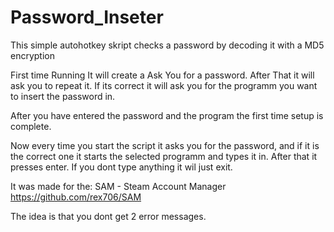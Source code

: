# Password_Inseter
This simple autohotkey skript checks a password by decoding it with a MD5 encryption

First time Running It will create a Ask You for a password.
After That it will ask you to repeat it.
If its correct it will ask you for the programm you want to insert the password in.

After you have entered the password and the program the first time setup is complete.


Now every time you start the script it asks you for the password,
and if it is the correct one it starts the selected programm and types it in.
After that it presses enter.
If you dont type anything it wil just exit.

It was made for the:
SAM - Steam Account Manager
https://github.com/rex706/SAM

The idea is that you dont get 2 error messages.
